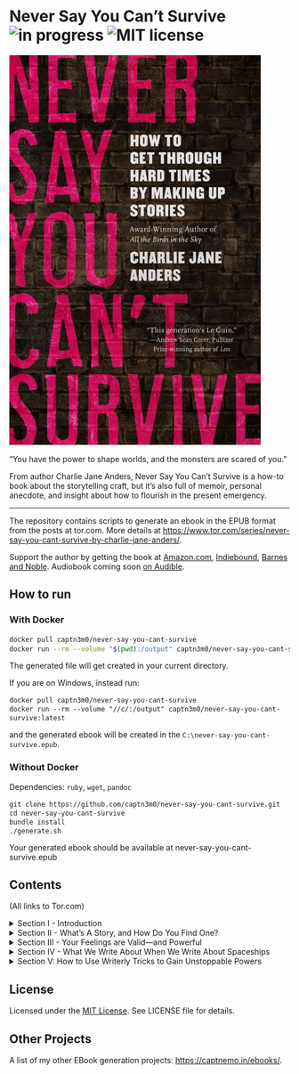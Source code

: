 # Never Say You Can’t Survive ![in progress](https://img.shields.io/badge/status-complete-green) ![MIT license](https://img.shields.io/badge/license-MIT-brightgreen)

![Book Cover](cover.jpg)

“You have the power to shape worlds, and the monsters are scared of you.”

From author Charlie Jane Anders, Never Say You Can’t Survive is a how-to book about the storytelling craft, but it’s also full of memoir, personal anecdote, and insight about how to flourish in the present emergency.

---

The repository contains scripts to generate an ebook in the EPUB format from the posts at tor.com. More details at <https://www.tor.com/series/never-say-you-cant-survive-by-charlie-jane-anders/>.

Support the author by getting the book at [Amazon.com](https://www.amazon.com/Never-Say-You-Cant-Survive-ebook/dp/B08JK8XD1N), [Indiebound](https://www.indiebound.org/book/9781250800015), [Barnes and Noble](https://www.barnesandnoble.com/w/never-say-you-cant-survive-charlie-jane-anders/1137655286?ean=9781250800015). Audiobook coming soon [on Audible](https://www.amazon.com/Never-Say-You-Cant-Survive/dp/B08XDQGS5Q/).

## How to run

### With Docker

```bash
docker pull captn3m0/never-say-you-cant-survive
docker run --rm --volume "$(pwd):/output" captn3m0/never-say-you-cant-survive:latest
```

The generated file will get created in your current directory.

If you are on Windows, instead run:

```
docker pull captn3m0/never-say-you-cant-survive
docker run --rm --volume "//c/:/output" captn3m0/never-say-you-cant-survive:latest
```

and the generated ebook will be created in the `C:\never-say-you-cant-survive.epub`.

### Without Docker

Dependencies: `ruby`, `wget`, `pandoc`

```
git clone https://github.com/captn3m0/never-say-you-cant-survive.git
cd never-say-you-cant-survive
bundle install
./generate.sh
```

Your generated ebook should be available at never-say-you-cant-survive.epub

## Contents

(All links to Tor.com)

<details><summary>Section I - Introduction</summary><ol>
<li markdown=1>[How To Make Your Own Imaginary Friends][c1]</li>
<li markdown=1>[Imposter Syndrome Is Just Part of Being a Writer][c2]</li>
<li markdown=1>[Embrace Uncertainty: The Joy of Making a Giant Mess][c3]</li>
<li markdown=1>[Everything Is Broken! What Should I Write About?][c4]</li>
</ol></details>

<details><summary>Section II - What’s A Story, and How Do You Find One?</summary><ol>
<li markdown=1>[Don’t Be Afraid to Go on Lots of First Dates With Story Ideas][c5]</li>
<li markdown=1>[The Secret to Storytelling? Just One Good Scene, and Then Another and Another][c6]</li>
<li markdown=1>[The Most Powerful Thing a Story Can Do Is Show How People Change][c7]</li>
<li markdown=1>[A Good Plot Is Made Out of Two Things][c8]</li>
<li markdown=1>[How to Tell a Thrilling Story Without Breaking Your Own Heart][c9]</li>
<li markdown=1>[The Ending Is The Beginning][c10]</li>
</ol></details>

<details><summary>Section III - Your Feelings are Valid—and Powerful</summary><ol>
<li markdown=1>[Hold On To Your Anger. It’s a Storytelling Goldmine][c11]</li>
<li markdown=1>[People Are Only as Interesting as Their Relationships][c12]</li>
<li markdown=1>[One Easy Way to Feel Better About the World][c13]</li>
<li markdown=1>[Revision Is the Process of Turning Fake Emotion Into Real Emotion][c14]</li>
<li markdown=1>[Twelve Ways to Keep the Fun of Writing Alive][c15]</li>
</ol></details>

<details><summary>Section IV - What We Write About When We Write About Spaceships</summary><ol>
<li markdown=1>[How to Write a Political Story Without Falling on Your Face][c16]</li>
<li markdown=1>[Good Worldbuilding Shows How Things Could Be Different][c17]</li>
<li markdown=1>[The Unexamined Story Is Not Worth Writing][c18]</li>
<li markdown=1>[Weirdness Gives Me the Strength To Keep Going][c19]</li>
<li markdown=1>[When Is It Okay To Write About Someone Else’s Culture or Experience?][c20]</li>
</ol></details>

<details><summary>Section V: How to Use Writerly Tricks to Gain Unstoppable Powers</summary><ol>
<li markdown=1>[Find Your Voice and Make It LOUD][c21]</li>
<li markdown=1>[A Strong Narrator Can Help You Weave a Spell of Protection][c22]</li>
<li markdown=1>[When the World Goes Loopy, You Can Become a Master of Time and Space][c23]</li>
<li markdown=1>[Irony Doesn’t Have To Be the Enemy of Feels. They Can Team Up, In Fact!][c24]</li>
<li markdown=1>[Write The Book That Only You Could Have Written][c25]</li>
</ol></details>

## License

Licensed under the [MIT License](https://nemo.mit-license.org/). See LICENSE file for details.

## Other Projects

A list of my other EBook generation projects: <https://captnemo.in/ebooks/>.

[c1]: https://www.tor.com/2020/05/12/never-say-you-cant-survive-how-to-get-through-hard-times-by-making-up-stories/
[c2]: https://www.tor.com/2020/05/19/never-say-you-cant-survive-imposter-syndrome-is-just-part-of-being-a-writer/
[c3]: https://www.tor.com/2020/05/26/never-say-you-cant-survive-embrace-uncertainty-the-joy-of-making-a-giant-mess/
[c4]: https://www.tor.com/2020/06/09/never-say-you-cant-survive-everything-is-broken-what-should-i-write-about/
[c5]: https://www.tor.com/2020/06/16/never-say-you-cant-survive-dont-be-afraid-to-go-on-lots-of-first-dates-with-story-ideas/
[c6]: https://www.tor.com/2020/06/23/never-say-you-cant-survive-the-secret-to-storytelling-just-one-good-scene-and-then-another-and-another/
[c7]: https://www.tor.com/2020/06/30/never-say-you-cant-survive-the-most-powerful-thing-a-story-can-do-is-show-how-people-change/
[c8]: https://www.tor.com/2020/07/14/never-say-you-cant-survive-a-good-plot-is-made-out-of-two-things/
[c9]: https://www.tor.com/2020/07/21/never-say-you-cant-survive-how-to-tell-a-thrilling-story-without-breaking-your-own-heart/
[c10]: https://www.tor.com/2020/07/28/never-say-you-cant-survive-the-ending-is-the-beginning/
[c11]: https://www.tor.com/2020/08/04/never-say-you-cant-survive-hold-on-to-your-anger-its-a-storytelling-goldmine/
[c12]: https://www.tor.com/2020/08/11/never-say-you-cant-survive-people-are-only-as-interesting-as-their-relationships/
[c13]: https://www.tor.com/2020/08/18/never-say-you-cant-survive-one-easy-way-to-feel-better-about-the-world/
[c14]: https://www.tor.com/2020/08/25/never-say-you-cant-survive-revision-is-the-process-of-turning-fake-emotion-into-real-emotion/
[c15]: https://www.tor.com/2020/09/01/never-say-you-cant-survive-twelve-ways-to-keep-the-fun-of-writing-alive/
[c16]: https://www.tor.com/2020/09/08/never-say-you-cant-survive-how-to-write-a-political-story-without-falling-on-your-face/
[c17]: https://www.tor.com/2020/09/15/never-say-you-cant-survive-good-worldbuilding-shows-how-things-could-be-different/
[c18]: https://www.tor.com/2020/09/22/never-say-you-cant-survive-the-unexamined-story-is-not-worth-writing/
[c19]: https://www.tor.com/2020/09/29/never-say-you-cant-survive-weirdness-gives-me-the-strength-to-keep-going/
[c20]: https://www.tor.com/2020/10/06/never-say-you-cant-survive-when-is-it-okay-to-write-about-someone-elses-culture-or-experience/
[c21]: https://www.tor.com/2020/10/13/never-say-you-cant-survive-find-your-voice-and-make-it-loud/
[c22]: https://www.tor.com/2020/10/20/never-say-you-cant-survive-a-strong-narrator-can-help-you-weave-a-spell-of-protection/
[c23]: https://www.tor.com/2020/11/03/never-say-you-cant-survive-when-the-world-goes-loopy-you-can-become-a-master-of-time-and-space/
[c24]: https://www.tor.com/2020/11/10/never-say-you-cant-survive-irony-doesnt-have-to-be-the-enemy-of-feels-they-can-team-up-in-fact/
[c25]: https://www.tor.com/2020/11/17/never-say-you-cant-survive-write-the-book-that-only-you-could-have-written/